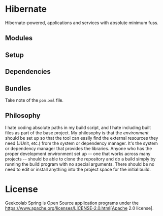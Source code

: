 # Hibernate
Hibernate-powered, applications and services with absolute minimum fuss.

## Modules

[comment]: <> (1. Hibernate-00-Helloworld)
   

[comment]: <> (2. Hibernate-01-Entity-Mapping)

   
[comment]: <> (4. Hibernate-02-Persistence-API)


[comment]: <> (5. Hibernate-03-Association-Mapping)


[comment]: <> (6. Hibernate-04-Collection-Mapping)


[comment]: <> (7. Hibernate-05-Inheritance-Mapping)


[comment]: <> (8. Hibernate-06-Complex-Mapping)


[comment]: <> (9. Hibernate-07-Hql)


[comment]: <> (10. Hibernate-08-Concurrency)


[comment]: <> (11. Hibernate-09-Optimization)


[comment]: <> (12. Hibernate-10-Applications)

## Setup



## Dependencies



## Bundles

Take note of the `pom.xml` file.

## Philosophy

I hate coding absolute paths in my build script, and I hate including
built files as part of the base project. My philosophy is that the
*environment* should be set up so that the tool can easily find the
external resources they need (JUnit, etc.) from the system or
dependency manager. It's the system or dependency manager that
provides the libraries. Anyone who has the proper development
environment set up -- one that works across many projects -- should be
able to clone the repository and do a build simply by running the
build program with no special arguments. There should be no need to
edit or install anything into the project space for the initial build.

# License
Geekcolab Spring is Open Source application programs under the https://www.apache.org/licenses/LICENSE-2.0.html[Apache 2.0 license].
